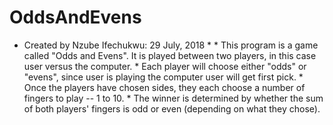 # OddsAndEvens
 * Created by Nzube Ifechukwu: 29 July, 2018  *  * This program is a game called "Odds and Evens". It is played between two players, in this case user versus the computer.  * Each player will choose either "odds" or "evens", since user is playing the computer user will get first pick.  * Once the players have chosen sides, they each choose a number of fingers to play -- 1 to 10.  * The winner is determined by whether the sum of both players' fingers is odd or even (depending on what they chose).
